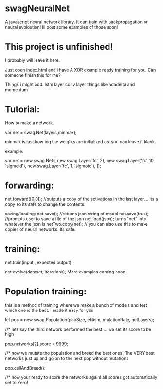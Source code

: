 # swagNeuralNet
A javascript neural network library. It can train with backpropagation or neural evoloution! Ill post some examples of those soon!


# This project is unfinished!
I probably will leave it here. 

Just open index.html and i have A XOR example ready training for you. Can someone finish this for me?

Things i might add:
lstm layer
conv layer
things like adadelta and momentum 

# Tutorial:

How to make a network.

var net = swag.Net(layers,minmax);

minmax is just how big the weights are initialized as. you can leave it blank.

example:

var net = new swag.Net([
	new swag.Layer('fc', 2),
	new swag.Layer('fc', 10, 'sigmoid'),
	new swag.Layer('fc', 1, 'sigmoid'),
]);


# forwarding:

net.forward([0,0]); //outputs a copy of the activations in the last layer.... its a copy so its safe to change the contents.

saving/loading:
net.save(); //returns json string of model
net.save(true); //prompts user to save a file of the json
net.load(json); turns "net" into whatever the json is
netTwo.copy(net); // you can also use this to make copies of neural networks. Its safe.

# training:

net.train(input , expected output);

net.evolve(dataset, iterations);
More examples coming soon.


# Population training:

this is a method of training where we make a bunch of models and test which one is the best. I made it easy for you

let pop = new swag.Population(popSize, elitism, mutationRate, netLayers);


//* lets say the third network performed the best.... we set its score to be high

pop.networks[2].score = 9999;

//* now we mutate the population and breed the best ones! The VERY best networks just up and go on to the next pop without mutations

pop.cullAndBreed();

//* now your ready to score the networks again! all scores got automatically set to Zero!





